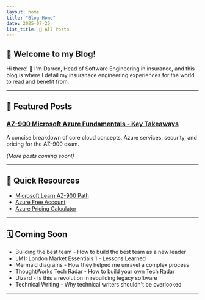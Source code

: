 ```yaml
---
layout: home
title: "Blog Home"
date: 2025-07-25
list_title: 🔁 All Posts
---
```


## 🌟 Welcome to my Blog!

Hi there! 👋 I'm Darren, Head of Software Engineering in insurance, and this blog is where I detail my insuranace engineering experiences for the world to read and benefit from.

---

## 📌 Featured Posts

### [AZ-900 Microsoft Azure Fundamentals - Key Takeaways](_posts/2025-07-25-AZ900.md)

A concise breakdown of core cloud concepts, Azure services, security, and pricing for the AZ-900 exam.

_(More posts coming soon!)_

---

## 🔗 Quick Resources

- [Microsoft Learn AZ-900 Path](https://learn.microsoft.com/en-us/certifications/exams/az-900/)
- [Azure Free Account](https://azure.microsoft.com/en-us/free/)
- [Azure Pricing Calculator](https://azure.microsoft.com/en-us/pricing/calculator/)

---

## 🗓️ Coming Soon

- Building the best team - How to build the best team as a new leader
- LM1: London Market Essentials 1 - Lessons Learned
- Mermaid diagrams - How they helped me unravel a complex process
- ThoughtWorks Tech Radar - How to build your own Tech Radar
- Uizard - Is this a revolution in rebuilding legacy software
- Technical Writing - Why technical writers shouldn't be overlooked

---
